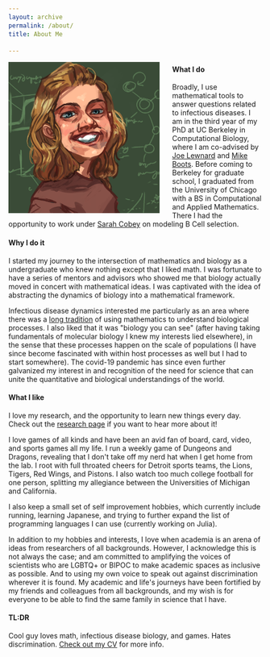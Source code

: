 ```yaml
---
layout: archive
permalink: /about/
title: About Me

---
```


<img src="/images/graham.png" alt="A picture" style="float:left;padding-right:25px;width:300px;height:300px;">

#### What I do
Broadly, I use mathematical tools to answer questions related to infectious diseases. I am in the third year of my PhD at UC Berkeley in Computational Biology, where I am co-advised by <a href="https://publichealth.berkeley.edu/people/joseph-lewnard/" target="_blank">Joe Lewnard</a> and <a href="https://bootslab.org/" target="_blank">Mike Boots</a>. Before coming to Berkeley for graduate school, I graduated from the University of Chicago with a BS in Computational and Applied Mathematics. There I had the opportunity to work under <a href="https://cobeylab.uchicago.edu/" target="_blank">Sarah Cobey</a> on modeling B Cell selection.

#### Why I do it
I started my journey to the intersection of mathematics and biology as a undergraduate who knew nothing except that I liked math. I was fortunate to have a series of mentors and advisors who showed me that biology actually moved in concert with mathematical ideas. I was captivated with the idea of abstracting the dynamics of biology into a mathematical framework.

Infectious disease dynamics interested me particularly as an area where there was a <a href="https://doi.org/10.1098/rspa.1927.0118"  target="_blank">long tradition</a> of using mathematics to understand biological processes. I also liked that it was "biology you can see" (after having taking fundamentals of molecular biology I knew my interests lied elsewhere), in the sense that these processes happen on the scale of populations (I have since become fascinated with within host processes as well but I had to start somewhere). The covid-19 pandemic has since even further galvanized my interest in and recognition of the need for science that can unite the quantitative and biological understandings of the world.

#### What I like
I love my research, and the opportunity to learn new things every day. Check out the <a href="../research/">research page</a> if you want to hear more about it!

I love games of all kinds and have been an avid fan of board, card, video, and sports games all my life. I run a weekly game of Dungeons and Dragons, revealing that I don't take off my nerd hat when I get home from the lab. I root with full throated cheers for Detroit sports teams, the Lions, Tigers, Red Wings, and Pistons. I also watch too much college football for one person, splitting my allegiance between the Universities of Michigan and California.

I also keep a small set of self improvement hobbies, which currently include running, learning Japanese, and trying to further expand the list of programming languages I can use (currently working on Julia).

In addition to my hobbies and interests, I love when academia is an arena of ideas from researchers of all backgrounds. However, I acknowledge this is not always the case; and am committed to amplifying the voices of scientists who are LGBTQ+ or BIPOC to make academic spaces as inclusive as possible. And to using my own voice to speak out against discrimination wherever it is found. My academic and life's journeys have been fortified by my friends and colleagues from all backgrounds, and my wish is for everyone to be able to find the same family in science that I have.

#### TL:DR
Cool guy loves math, infectious disease biology, and games. Hates discrimination. <a href="../docs/GrahamNorthrupCV2020.pdf" target="_blank">Check out my CV</a> for more info.
